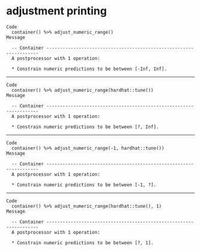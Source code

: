# adjustment printing

    Code
      container() %>% adjust_numeric_range()
    Message
      
      -- Container -------------------------------------------------------------------
      A postprocessor with 1 operation:
      
      * Constrain numeric predictions to be between [-Inf, Inf].

---

    Code
      container() %>% adjust_numeric_range(hardhat::tune())
    Message
      
      -- Container -------------------------------------------------------------------
      A postprocessor with 1 operation:
      
      * Constrain numeric predictions to be between [?, Inf].

---

    Code
      container() %>% adjust_numeric_range(-1, hardhat::tune())
    Message
      
      -- Container -------------------------------------------------------------------
      A postprocessor with 1 operation:
      
      * Constrain numeric predictions to be between [-1, ?].

---

    Code
      container() %>% adjust_numeric_range(hardhat::tune(), 1)
    Message
      
      -- Container -------------------------------------------------------------------
      A postprocessor with 1 operation:
      
      * Constrain numeric predictions to be between [?, 1].

